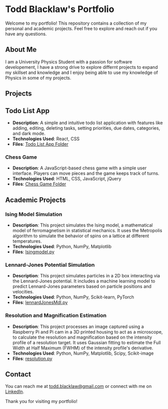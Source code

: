 # Todd Blacklaw's Portfolio

Welcome to my portfolio! This repository contains a collection of my personal and academic projects. Feel free to explore and reach out if you have any questions.

## About Me

I am a University Physics Student with a passion for software developement, I have a strong drive to explore differnt projects to expand my skillset and knowledge and I enjoy being able to use my knowledge of Physics in some of my projects. 

## Projects

## Todo List App

- **Description**: A simple and intuitive todo list application with features like adding, editing, deleting tasks, setting priorities, due dates, categories, and dark mode.
- **Technologies Used**: React, CSS
- **Files**: [Todo List App Folder](personal/todo-app)

### Chess Game

- **Description**: A JavaScript-based chess game with a simple user interface. Players can move pieces and the game keeps track of turns.
- **Technologies Used**: HTML, CSS, JavaScript, jQuery
- **Files**: [Chess Game Folder](personal/chess-app)

## Academic Projects

### Ising Model Simulation

- **Description**: This project simulates the Ising model, a mathematical model of ferromagnetism in statistical mechanics. It uses the Metropolis algorithm to simulate the behavior of spins on a lattice at different temperatures.
- **Technologies Used**: Python, NumPy, Matplotlib
- **Files**: [Isingmodel.py](academic/isingmodel/Isingmodel.py)

### Lennard-Jones Potential Simulation

- **Description**: This project simulates particles in a 2D box interacting via the Lennard-Jones potential. It includes a machine learning model to predict Lennard-Jones parameters based on particle positions and velocities.
- **Technologies Used**: Python, NumPy, Scikit-learn, PyTorch
- **Files**: [lennardJonesMdl.py](academic/lennardjonesmdl/lennardJonesMdl.py)

### Resolution and Magnification Estimation

- **Description**: This project processes an image captured using a Raspberry Pi and Pi cam in a 3D printed housing to act as a microscope, to calculate the resolution and magnification based on the intensity profile of a resolution target. It uses Gaussian fitting to estimate the Full Width at Half Maximum (FWHM) of the intensity profile's derivative.
- **Technologies Used**: Python, NumPy, Matplotlib, Scipy, Scikit-image
- **Files**: [resolution.py](academic/resolution/resolution.py)

## Contact

You can reach me at todd.blacklaw@gmail.com or connect with me on [LinkedIn](https://www.linkedin.com/in/todd-blacklaw/).

Thank you for visiting my portfolio!
